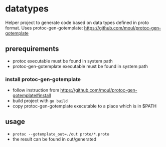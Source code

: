 # datatypes
Helper project to generate code based on data types defined in proto format.
Uses protoc-gen-gotemplate: https://github.com/moul/protoc-gen-gotemplate

## prerequirements
* protoc executable must be found in system path
* protoc-gen-gotemplate executable must be found in system path

### install protoc-gen-gotemplate
* follow instruction from https://github.com/moul/protoc-gen-gotemplate#install
* build project with `go build`
* copy protoc-gen-gotemplate executable to a place which is in $PATH

## usage
* `protoc --gotemplate_out=./out proto/*.proto`
* the result can be found in out/generated

